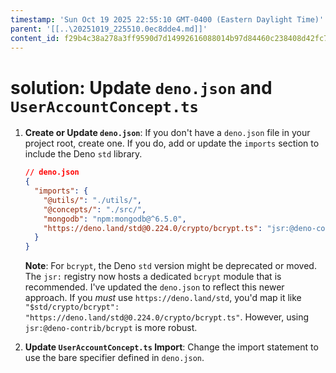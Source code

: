 ```yaml
---
timestamp: 'Sun Oct 19 2025 22:55:10 GMT-0400 (Eastern Daylight Time)'
parent: '[[..\20251019_225510.0ec8dde4.md]]'
content_id: f29b4c38a278a3ff9590d7d14992616088014b97d84460c238408d42fc7c287f
---
```


# solution: Update `deno.json` and `UserAccountConcept.ts`

1. **Create or Update `deno.json`**:
   If you don't have a `deno.json` file in your project root, create one. If you do, add or update the `imports` section to include the Deno `std` library.

   ```json
   // deno.json
   {
     "imports": {
       "@utils/": "./utils/",
       "@concepts/": "./src/",
       "mongodb": "npm:mongodb@^6.5.0",
       "https://deno.land/std@0.224.0/crypto/bcrypt.ts": "jsr:@deno-contrib/bcrypt@^0.3.0" // This is the preferred way for bcrypt now
     }
   }
   ```

   **Note**: For `bcrypt`, the Deno `std` version might be deprecated or moved. The `jsr:` registry now hosts a dedicated `bcrypt` module that is recommended. I've updated the `deno.json` to reflect this newer approach. If you *must* use `https://deno.land/std`, you'd map it like `"$std/crypto/bcrypt": "https://deno.land/std@0.224.0/crypto/bcrypt.ts"`. However, using `jsr:@deno-contrib/bcrypt` is more robust.

2. **Update `UserAccountConcept.ts` Import**:
   Change the import statement to use the bare specifier defined in `deno.json`.
